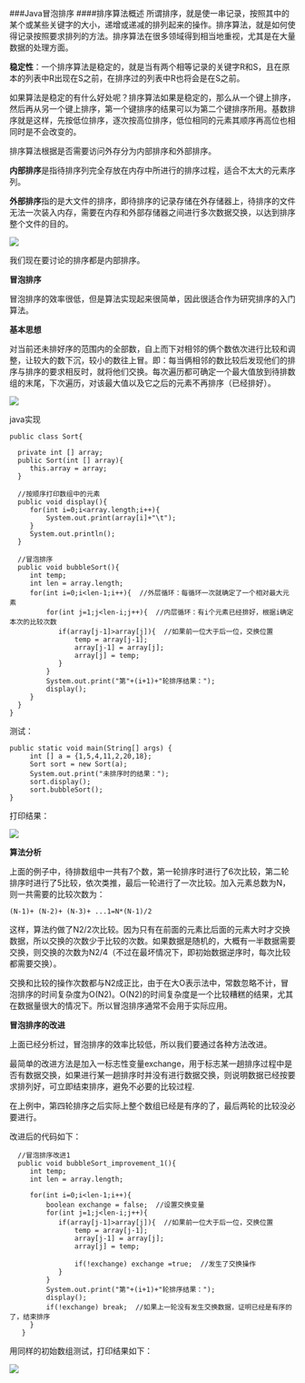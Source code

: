 ###Java冒泡排序
####排序算法概述
所谓排序，就是使一串记录，按照其中的某个或某些关键字的大小，递增或递减的排列起来的操作。排序算法，就是如何使得记录按照要求排列的方法。排序算法在很多领域得到相当地重视，尤其是在大量数据的处理方面。

**稳定性**：一个排序算法是稳定的，就是当有两个相等记录的关键字R和S，且在原本的列表中R出现在S之前，在排序过的列表中R也将会是在S之前。

如果算法是稳定的有什么好处呢？排序算法如果是稳定的，那么从一个键上排序，然后再从另一个键上排序，第一个键排序的结果可以为第二个键排序所用。基数排序就是这样，先按低位排序，逐次按高位排序，低位相同的元素其顺序再高位也相同时是不会改变的。

排序算法根据是否需要访问外存分为内部排序和外部排序。

**内部排序**是指待排序列完全存放在内存中所进行的排序过程，适合不太大的元素序列。

**外部排序**指的是大文件的排序，即待排序的记录存储在外存储器上，待排序的文件无法一次装入内存，需要在内存和外部存储器之间进行多次数据交换，以达到排序整个文件的目的。

![](https://github.com/silence940109/Java/blob/master/image/sort.png)

我们现在要讨论的排序都是内部排序。

**冒泡排序**

冒泡排序的效率很低，但是算法实现起来很简单，因此很适合作为研究排序的入门算法。

**基本思想**

对当前还未排好序的范围内的全部数，自上而下对相邻的俩个数依次进行比较和调整，让较大的数下沉，较小的数往上冒。即：每当俩相邻的数比较后发现他们的排序与排序的要求相反时，就将他们交换。每次遍历都可确定一个最大值放到待排数组的末尾，下次遍历，对该最大值以及它之后的元素不再排序（已经排好）。

![](https://github.com/silence940109/Java/blob/master/image/java_buddle_sort.jpg)

java实现

	public class Sort{  
	   
	  private int [] array;  
	  public Sort(int [] array){  
	     this.array = array;  
	  }  
	   
	  //按顺序打印数组中的元素  
	  public void display(){  
	     for(int i=0;i<array.length;i++){  
	         System.out.print(array[i]+"\t");  
	     }  
	     System.out.println();  
	  }  
	   
	  //冒泡排序  
	  public void bubbleSort(){  
	     int temp;  
	     int len = array.length;  
	     for(int i=0;i<len-1;i++){  //外层循环：每循环一次就确定了一个相对最大元素  
	         for(int j=1;j<len-i;j++){  //内层循环：有i个元素已经排好，根据i确定本次的比较次数  
	            if(array[j-1]>array[j]){  //如果前一位大于后一位，交换位置  
	                temp = array[j-1];  
	                array[j-1] = array[j];  
	                array[j] = temp;  
	            }  
	         }  
	         System.out.print("第"+(i+1)+"轮排序结果：");  
	         display();  
	     }  
	  }  	   
	}  

测试：

	public static void main(String[] args) {  
	     int [] a = {1,5,4,11,2,20,18};  
	     Sort sort = new Sort(a);  
	     System.out.print("未排序时的结果：");  
	     sort.display();  
	     sort.bubbleSort();  
	}  

打印结果：

![](https://github.com/silence940109/Java/blob/master/image/java_buddle_sort_result.png)

**算法分析**

上面的例子中，待排数组中一共有7个数，第一轮排序时进行了6次比较，第二轮排序时进行了5比较，依次类推，最后一轮进行了一次比较。加入元素总数为N，则一共需要的比较次数为：

	(N-1)+ (N-2)+ (N-3)+ ...1=N*(N-1)/2

这样，算法约做了N2/2次比较。因为只有在前面的元素比后面的元素大时才交换数据，所以交换的次数少于比较的次数。如果数据是随机的，大概有一半数据需要交换，则交换的次数为N2/4（不过在最坏情况下，即初始数据逆序时，每次比较都需要交换）。

交换和比较的操作次数都与N2成正比，由于在大O表示法中，常数忽略不计，冒泡排序的时间复杂度为O(N2)。O(N2)的时间复杂度是一个比较糟糕的结果，尤其在数据量很大的情况下。所以冒泡排序通常不会用于实际应用。

**冒泡排序的改进**

上面已经分析过，冒泡排序的效率比较低，所以我们要通过各种方法改进。

最简单的改进方法是加入一标志性变量exchange，用于标志某一趟排序过程中是否有数据交换，如果进行某一趟排序时并没有进行数据交换，则说明数据已经按要求排列好，可立即结束排序，避免不必要的比较过程.

在上例中，第四轮排序之后实际上整个数组已经是有序的了，最后两轮的比较没必要进行。

改进后的代码如下：

	  //冒泡排序改进1  
	  public void bubbleSort_improvement_1(){  
	     int temp;  
	     int len = array.length;  
	      
	     for(int i=0;i<len-1;i++){   
	         boolean exchange = false;  //设置交换变量  
	         for(int j=1;j<len-i;j++){   
	            if(array[j-1]>array[j]){  //如果前一位大于后一位，交换位置  
	                temp = array[j-1];  
	                array[j-1] = array[j];  
	                array[j] = temp;  
	                 
	                if(!exchange) exchange =true;  //发生了交换操作  
	            }  
	         }  
	         System.out.print("第"+(i+1)+"轮排序结果：");  
	         display();  
	         if(!exchange) break;  //如果上一轮没有发生交换数据，证明已经是有序的了，结束排序  
	     }  
	   }

用同样的初始数组测试，打印结果如下：
 
![](https://github.com/silence940109/Java/blob/master/image/java_buddle_sort_result1.png)


